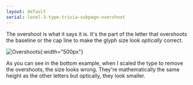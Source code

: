 ```yaml
---
layout: default
serial: level-3-type-trivia-subpage-overshoot
---
```

The overshoot is what it says it is. It's the part of the letter that overshoots the baseline or the cap line to make the glyph size look *optically* correct.

![Overshoots]({{site.url}}/svg/type-trivia/overshoot.svg "Overshoots"){:width="500px"}

As you can see in the bottom example, when I scaled the type to remove the overshoots, the size looks wrong. They're mathematically the same height as the other letters but optically, they look smaller.